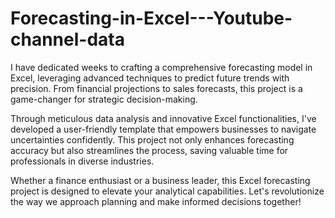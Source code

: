 # Forecasting-in-Excel---Youtube-channel-data

 I have dedicated weeks to crafting a comprehensive forecasting model in Excel, leveraging advanced techniques to predict future trends with precision. From financial projections to sales forecasts, this project is a game-changer for strategic decision-making.

Through meticulous data analysis and innovative Excel functionalities, I've developed a user-friendly template that empowers businesses to navigate uncertainties confidently. This project not only enhances forecasting accuracy but also streamlines the process, saving valuable time for professionals in diverse industries.

Whether a finance enthusiast or a business leader, this Excel forecasting project is designed to elevate your analytical capabilities. Let's revolutionize the way we approach planning and make informed decisions together! 
